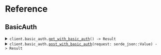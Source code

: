 # Reference
## BasicAuth
<details><summary><code>client.basic_auth.<a href="/src/api/resources/basic_auth/client.rs">get_with_basic_auth</a>() -> Result<bool, ApiError></code></summary>
<dl>
<dd>

#### 📝 Description

<dl>
<dd>

<dl>
<dd>

GET request with basic auth scheme
</dd>
</dl>
</dd>
</dl>

#### 🔌 Usage

<dl>
<dd>

<dl>
<dd>

```rust
use seed_basic_auth_environment_variables::prelude::*;

#[tokio::main]
async fn main() {
    let config = ClientConfig {
        username: Some("<username>".to_string()),
        password: Some("<password>".to_string()),
        ..Default::default()
    };
    let client = BasicAuthEnvironmentVariablesClient::new(config).expect("Failed to build client");
    client.basic_auth.get_with_basic_auth(None).await;
}
```
</dd>
</dl>
</dd>
</dl>


</dd>
</dl>
</details>

<details><summary><code>client.basic_auth.<a href="/src/api/resources/basic_auth/client.rs">post_with_basic_auth</a>(request: serde_json::Value) -> Result<bool, ApiError></code></summary>
<dl>
<dd>

#### 📝 Description

<dl>
<dd>

<dl>
<dd>

POST request with basic auth scheme
</dd>
</dl>
</dd>
</dl>

#### 🔌 Usage

<dl>
<dd>

<dl>
<dd>

```rust
use seed_basic_auth_environment_variables::prelude::*;

#[tokio::main]
async fn main() {
    let config = ClientConfig {
        username: Some("<username>".to_string()),
        password: Some("<password>".to_string()),
        ..Default::default()
    };
    let client = BasicAuthEnvironmentVariablesClient::new(config).expect("Failed to build client");
    client
        .basic_auth
        .post_with_basic_auth(&serde_json::json!({"key":"value"}), None)
        .await;
}
```
</dd>
</dl>
</dd>
</dl>


</dd>
</dl>
</details>
